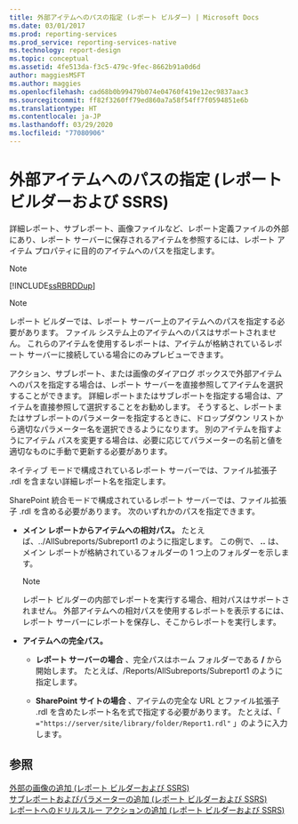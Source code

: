 ```yaml
---
title: 外部アイテムへのパスの指定 (レポート ビルダー) | Microsoft Docs
ms.date: 03/01/2017
ms.prod: reporting-services
ms.prod_service: reporting-services-native
ms.technology: report-design
ms.topic: conceptual
ms.assetid: 4fe513da-f3c5-479c-9fec-8662b91a0d6d
author: maggiesMSFT
ms.author: maggies
ms.openlocfilehash: cad68b0b99479b074e04760f419e12ec9837aac3
ms.sourcegitcommit: ff82f3260ff79ed860a7a58f54ff7f0594851e6b
ms.translationtype: HT
ms.contentlocale: ja-JP
ms.lasthandoff: 03/29/2020
ms.locfileid: "77080906"
---
```

# <a name="specifying-paths-to-external-items-report-builder-and-ssrs"></a>外部アイテムへのパスの指定 (レポート ビルダーおよび SSRS)
  詳細レポート、サブレポート、画像ファイルなど、レポート定義ファイルの外部にあり、レポート サーバーに保存されるアイテムを参照するには、レポート アイテム プロパティに目的のアイテムへのパスを指定します。  
  
> [!NOTE]  
>  [!INCLUDE[ssRBRDDup](../../includes/ssrbrddup-md.md)]  
  
> [!NOTE]  
>  レポート ビルダーでは、レポート サーバー上のアイテムへのパスを指定する必要があります。 ファイル システム上のアイテムへのパスはサポートされません。 これらのアイテムを使用するレポートは、アイテムが格納されているレポート サーバーに接続している場合にのみプレビューできます。  
  
 アクション、サブレポート、または画像のダイアログ ボックスで外部アイテムへのパスを指定する場合は、レポート サーバーを直接参照してアイテムを選択することができます。 詳細レポートまたはサブレポートを指定する場合は、アイテムを直接参照して選択することをお勧めします。 そうすると、レポートまたはサブレポートのパラメーターを指定するときに、ドロップダウン リストから適切なパラメーター名を選択できるようになります。 別のアイテムを指すようにアイテム パスを変更する場合は、必要に応じてパラメーターの名前と値を適切なものに手動で更新する必要があります。  
  
 ネイティブ モードで構成されているレポート サーバーでは、ファイル拡張子 .rdl を含まない詳細レポート名を指定します。  
  
 SharePoint 統合モードで構成されているレポート サーバーでは、ファイル拡張子 .rdl を含める必要があります。 次のいずれかのパスを指定できます。  
  
-   **メイン レポートからアイテムへの相対パス。** たとえば、../AllSubreports/Subreport1 のように指定します。 この例で、 **..** は、メイン レポートが格納されているフォルダーの 1 つ上のフォルダーを示します。  
  
    > [!NOTE]  
    >  レポート ビルダーの内部でレポートを実行する場合、相対パスはサポートされません。 外部アイテムへの相対パスを使用するレポートを表示するには、レポート サーバーにレポートを保存し、そこからレポートを実行します。  
  
-   **アイテムへの完全パス。**  
  
    -   **レポート サーバーの場合** 、完全パスはホーム フォルダーである **/** から開始します。 たとえば、/Reports/AllSubreports/Subreport1 のように指定します。  
  
    -   **SharePoint サイトの場合** 、アイテムの完全な URL とファイル拡張子 .rdl を含めたレポート名を式で指定する必要があります。 たとえば、「 `="https://server/site/library/folder/Report1.rdl"` 」のように入力します。  
  
## <a name="see-also"></a>参照  
 [外部の画像の追加 &#40;レポート ビルダーおよび SSRS&#41;](../../reporting-services/report-design/add-an-external-image-report-builder-and-ssrs.md)   
 [サブレポートおよびパラメーターの追加 &#40;レポート ビルダーおよび SSRS&#41;](../../reporting-services/report-design/add-a-subreport-and-parameters-report-builder-and-ssrs.md)   
 [レポートへのドリルスルー アクションの追加 &#40;レポート ビルダーおよび SSRS&#41;](../../reporting-services/report-design/add-a-drillthrough-action-on-a-report-report-builder-and-ssrs.md)  
  
  
